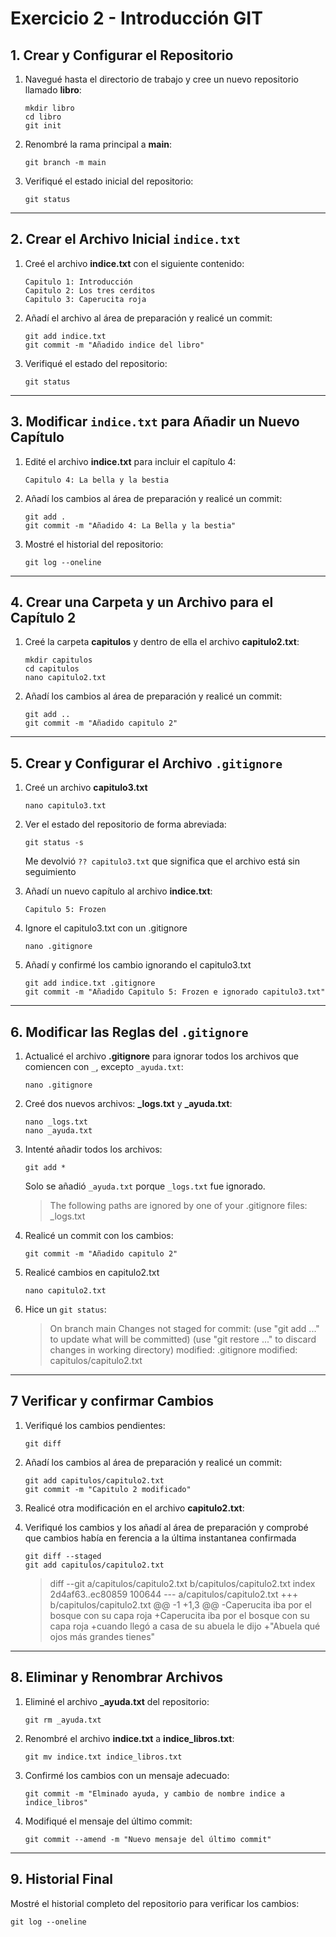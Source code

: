 
# Exercicio 2 - Introducción GIT

## 1. Crear y Configurar el Repositorio

1. Navegué hasta el directorio de trabajo y cree un nuevo repositorio llamado **libro**:
   ```
   mkdir libro
   cd libro
   git init
   ```

2. Renombré la rama principal a **main**:
   ```
   git branch -m main
   ```

3. Verifiqué el estado inicial del repositorio:
   ```
   git status
   ```

---

## 2. Crear el Archivo Inicial `indice.txt`

1. Creé el archivo **indice.txt** con el siguiente contenido:
   ```
   Capitulo 1: Introducción
   Capitulo 2: Los tres cerditos
   Capitulo 3: Caperucita roja
   ```

2. Añadí el archivo al área de preparación y realicé un commit:
   ```
   git add indice.txt
   git commit -m "Añadido indice del libro"
   ```

3. Verifiqué el estado del repositorio:
   ```
   git status
   ```

---

## 3. Modificar `indice.txt` para Añadir un Nuevo Capítulo

1. Edité el archivo **indice.txt** para incluir el capítulo 4:
   ```
   Capitulo 4: La bella y la bestia
   ```

2. Añadí los cambios al área de preparación y realicé un commit:
   ```
   git add .
   git commit -m "Añadido 4: La Bella y la bestia"
   ```

3. Mostré el historial del repositorio:
   ```
   git log --oneline
   ```

---

## 4. Crear una Carpeta y un Archivo para el Capítulo 2

1. Creé la carpeta **capitulos** y dentro de ella el archivo **capitulo2.txt**:
   ```
   mkdir capitulos
   cd capitulos
   nano capitulo2.txt
   ```

2. Añadí los cambios al área de preparación y realicé un commit:
   ```
   git add ..
   git commit -m "Añadido capitulo 2"
   ```

---

## 5. Crear y Configurar el Archivo `.gitignore`

1. Creé un archivo **capitulo3.txt** 
   ```
   nano capitulo3.txt
   ```

1. Ver el estado del repositorio de forma abreviada:
   ````
   git status -s
   `````
   Me devolvió `?? capitulo3.txt` que significa que el archivo está sin seguimiento

2. Añadí un nuevo capítulo al archivo **indice.txt**:
   ```
   Capitulo 5: Frozen
   ```
3. Ignore el capitulo3.txt con un .gitignore
   ````
   nano .gitignore
   ````
3. Añadí y confirmé los cambio ignorando el capitulo3.txt
   ```
   git add indice.txt .gitignore
   git commit -m "Añadido Capitulo 5: Frozen e ignorado capitulo3.txt"
   ```

---

## 6. Modificar las Reglas del `.gitignore`

1. Actualicé el archivo **.gitignore** para ignorar todos los archivos que comiencen con `_`, excepto `_ayuda.txt`:
   ```
   nano .gitignore
   ```

2. Creé dos nuevos archivos: **_logs.txt** y **_ayuda.txt**:
   ```
   nano _logs.txt
   nano _ayuda.txt
   ```

3. Intenté añadir todos los archivos:
   ```
   git add *
   ```
   Solo se añadió `_ayuda.txt` porque `_logs.txt` fue ignorado.
   > The following paths are ignored by one of your .gitignore files:
   _logs.txt

4. Realicé un commit con los cambios:
   ```
   git commit -m "Añadido capitulo 2"
   ```
5. Realicé cambios en capitulo2.txt
   ````
   nano capitulo2.txt
   `````
6. Hice un `git status`:
   >  On branch main
      Changes not staged for commit:
      (use "git add <file>..." to update what will be committed)
      (use "git restore <file>..." to discard changes in working directory)
      modified:   .gitignore
      modified:   capitulos/capitulo2.txt


---

## 7 Verificar y confirmar Cambios

1. Verifiqué los cambios pendientes:
   ```
   git diff
   ```

2. Añadí los cambios al área de preparación y realicé un commit:
   ```
   git add capitulos/capitulo2.txt
   git commit -m "Capitulo 2 modificado"
   ```

3. Realicé otra modificación en el archivo **capitulo2.txt**:

4. Verifiqué los cambios y los añadí al área de preparación y comprobé que cambios había en ferencia a la última instantanea confirmada
   ```
   git diff --staged
   git add capitulos/capitulo2.txt
   ```
   > diff --git a/capitulos/capitulo2.txt b/capitulos/capitulo2.txt
      index 2d4af63..ec80859 100644
      --- a/capitulos/capitulo2.txt
      +++ b/capitulos/capitulo2.txt
      @@ -1 +1,3 @@
      -Caperucita iba por el bosque con su capa roja
      +Caperucita iba por el bosque con su capa roja 
      +cuando llegó a casa de su abuela le dijo 
      +"Abuela qué ojos más grandes tienes"

---

## 8. Eliminar y Renombrar Archivos

1. Eliminé el archivo **_ayuda.txt** del repositorio:
   ```
   git rm _ayuda.txt
   ```

2. Renombré el archivo **indice.txt** a **indice_libros.txt**:
   ```
   git mv indice.txt indice_libros.txt
   ```

3. Confirmé los cambios con un mensaje adecuado:
   ```
   git commit -m "Elminado ayuda, y cambio de nombre indice a indice_libros"
   ```

4. Modifiqué el mensaje del último commit:
   ```
   git commit --amend -m "Nuevo mensaje del último commit"
   ```

---

## 9. Historial Final

Mostré el historial completo del repositorio para verificar los cambios:
```
git log --oneline
```


